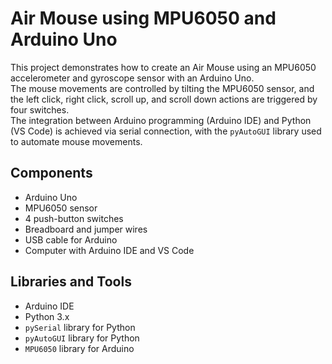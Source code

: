 # Air Mouse using MPU6050 and Arduino Uno

This project demonstrates how to create an Air Mouse using an MPU6050 accelerometer and gyroscope sensor with an Arduino Uno.  
The mouse movements are controlled by tilting the MPU6050 sensor, and the left click, right click, scroll up, and scroll down actions are triggered by four switches.  
The integration between Arduino programming (Arduino IDE) and Python (VS Code) is achieved via serial connection, with the `pyAutoGUI` library used to automate mouse movements.

## Components

- Arduino Uno
- MPU6050 sensor
- 4 push-button switches
- Breadboard and jumper wires
- USB cable for Arduino
- Computer with Arduino IDE and VS Code

## Libraries and Tools

- Arduino IDE
- Python 3.x
- `pySerial` library for Python
- `pyAutoGUI` library for Python
- `MPU6050` library for Arduino
